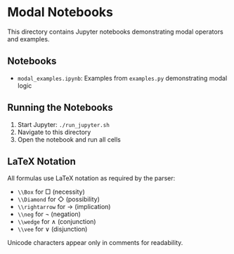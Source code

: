# Modal Notebooks

This directory contains Jupyter notebooks demonstrating modal operators and examples.

## Notebooks

- `modal_examples.ipynb`: Examples from `examples.py` demonstrating modal logic

## Running the Notebooks

1. Start Jupyter: `./run_jupyter.sh`
2. Navigate to this directory
3. Open the notebook and run all cells

## LaTeX Notation

All formulas use LaTeX notation as required by the parser:
- `\\Box` for □ (necessity)
- `\\Diamond` for ◇ (possibility)
- `\\rightarrow` for → (implication)
- `\\neg` for ¬ (negation)
- `\\wedge` for ∧ (conjunction)
- `\\vee` for ∨ (disjunction)

Unicode characters appear only in comments for readability.
